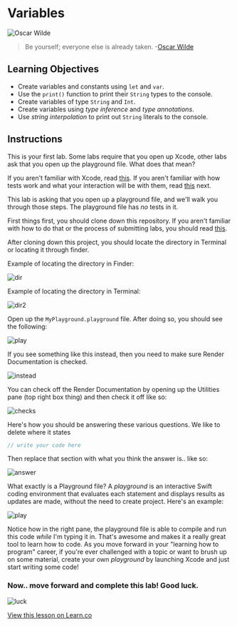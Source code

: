 # Variables

![Oscar Wilde](http://i.imgur.com/Brz1JgI.jpg?1)
> Be yourself; everyone else is already taken. -[Oscar Wilde](https://en.wikipedia.org/wiki/Oscar_Wilde)

## Learning Objectives

* Create variables and constants using `let` and `var`.
* Use the `print()` function to print their `String` types to the console.
* Create variables of type `String` and `Int`.
* Create variables using *type inference* and *type annotations*.
* Use *string interpolation* to print out `String` literals to the console.

## Instructions

This is your first lab. Some labs require that you open up Xcode, other labs ask that you open up the playground file. What does that mean?

If you aren't familiar with Xcode, read [this](https://github.com/learn-co-curriculum/reading-ios-intro-to-xcode). If you aren't familiar with how tests work and what your interaction will be with them, read [this](https://github.com/learn-co-curriculum/swift-xcode-warnings-errors) next.

This lab is asking that you open up a playground file, and we'll walk you through those steps. The playground file has _no_ tests in it.

First things first, you should clone down this repository. If you aren't familiar with how to do that or the process of submitting labs, you should read [this](https://github.com/learn-co-curriculum/swift-functionFun-lab/tree/master).

After cloning down this project, you should locate the directory in Terminal or locating it through finder.

Example of locating the directory in Finder:

![dir](http://i.imgur.com/HBkk1u1.png)

Example of locating the directory in Terminal:

![dir2](http://i.imgur.com/awwhcyV.png)

Open up the `MyPlayground.playground` file. After doing so, you should see the following:

![play](http://i.imgur.com/M3afcpk.png)

If you see something like this instead, then you need to make sure Render Documentation is checked.

![instead](http://i.imgur.com/XxQjPu7.png)

You can check off the Render Documentation by opening up the Utilities pane (top right box thing) and then check it off like so:

![checks](http://i.imgur.com/jTLIJye.png)

Here's how you should be answering these various questions. We like to delete where it states

```swift
// write your code here
```

Then replace that section with what you think the answer is.. like so:

![answer](http://i.imgur.com/AELKrUs.png)

What exactly is a Playground file? A *playground* is an interactive Swift coding environment that evaluates each statement and displays results as updates are made, without the need to create project. Here's an example:

![play](http://i.imgur.com/WkyEc2G.png)

Notice how in the right pane, the playground file is able to compile and run this code *while* I'm typing it in. That's awesome and makes it a really great tool to learn how to code. As you move forward in your "learning how to program" career, if you're ever challenged with a topic or want to brush up on some material, create your own *playground* by launching Xcode and just start writing some code!


### Now.. move forward and complete this lab! Good luck.

![luck](https://media.giphy.com/media/cMnt7i2RykmpW/giphy.gif)





<a href='https://learn.co/lessons/PlaygroundLabVariablePrint' data-visibility='hidden'>View this lesson on Learn.co</a>
